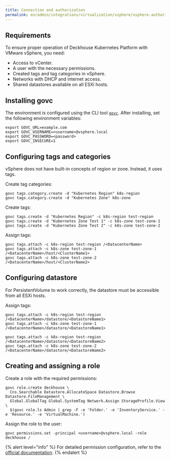 ```yaml
---
title: Connection and authorization
permalink: en/admin/integrations/virtualization/vsphere/vsphere-authorization.html
---
```


## Requirements

To ensure proper operation of Deckhouse Kubernetes Platform with VMware vSphere, you need:

- Access to vCenter.
- A user with the necessary permissions.
- Created tags and tag categories in vSphere.
- Networks with DHCP and internet access.
- Shared datastores available on all ESXi hosts.

## Installing govc

The environment is configured using the CLI tool [`govc`](https://github.com/vmware/govmomi/tree/main/govc).
After installing, set the following environment variables:

```shell
export GOVC_URL=example.com
export GOVC_USERNAME=<username>@vsphere.local
export GOVC_PASSWORD=<password>
export GOVC_INSECURE=1
```

## Configuring tags and categories

vSphere does not have built-in concepts of region or zone. Instead, it uses tags.

Create tag categories:

```shell
govc tags.category.create -d "Kubernetes Region" k8s-region
govc tags.category.create -d "Kubernetes Zone" k8s-zone
```

Create tags:

```shell
govc tags.create -d "Kubernetes Region" -c k8s-region test-region
govc tags.create -d "Kubernetes Zone Test 1" -c k8s-zone test-zone-1
govc tags.create -d "Kubernetes Zone Test 2" -c k8s-zone test-zone-2
```

Assign tags:

```shell
govc tags.attach -c k8s-region test-region /<DatacenterName>
govc tags.attach -c k8s-zone test-zone-1 /<DatacenterName>/host/<ClusterName1>
govc tags.attach -c k8s-zone test-zone-2 /<DatacenterName>/host/<ClusterName2>
```

## Configuring datastore

For PersistentVolume to work correctly, the datastore must be accessible from all ESXi hosts.

Assign tags:

```shell
govc tags.attach -c k8s-region test-region /<DatacenterName>/datastore/<DatastoreName1>
govc tags.attach -c k8s-zone test-zone-1 /<DatacenterName>/datastore/<DatastoreName1>

govc tags.attach -c k8s-region test-region /<DatacenterName>/datastore/<DatastoreName2>
govc tags.attach -c k8s-zone test-zone-2 /<DatacenterName>/datastore/<DatastoreName2>
```

## Creating and assigning a role

Create a role with the required permissions:

```shell
govc role.create deckhouse \
  Cns.Searchable Datastore.AllocateSpace Datastore.Browse Datastore.FileManagement \
  Global.GlobalTag Global.SystemTag Network.Assign StorageProfile.View \
  $(govc role.ls Admin | grep -F -e 'Folder.' -e 'InventoryService.' -e 'Resource.' -e 'VirtualMachine.')
```

Assign the role to the user:

```shell
govc permissions.set -principal <username>@vsphere.local -role deckhouse /
```

{% alert level="info" %}
For detailed permission configuration, refer to the [official documentation](https://vmware.github.io/govmomi/).
{% endalert %}

